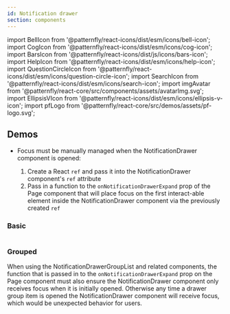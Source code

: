 ```yaml
---
id: Notification drawer
section: components
---
```


import BellIcon from '@patternfly/react-icons/dist/esm/icons/bell-icon';
import CogIcon from '@patternfly/react-icons/dist/esm/icons/cog-icon';
import BarsIcon from '@patternfly/react-icons/dist/js/icons/bars-icon';
import HelpIcon from '@patternfly/react-icons/dist/esm/icons/help-icon';
import QuestionCircleIcon from '@patternfly/react-icons/dist/esm/icons/question-circle-icon';
import SearchIcon from '@patternfly/react-icons/dist/esm/icons/search-icon';
import imgAvatar from '@patternfly/react-core/src/components/assets/avatarImg.svg';
import EllipsisVIcon from '@patternfly/react-icons/dist/esm/icons/ellipsis-v-icon';
import pfLogo from '@patternfly/react-core/src/demos/assets/pf-logo.svg';

## Demos

- Focus must be manually managed when the NotificationDrawer component is opened:

  1. Create a React `ref` and pass it into the NotificationDrawer component's `ref` attribute
  2. Pass in a function to the `onNotificationDrawerExpand` prop of the Page component that will place focus on the first interact-able element inside the NotificationDrawer component via the previously created `ref`

### Basic

```js file='./examples/NotificationDrawerBasic.tsx' isFullscreen

```

### Grouped

When using the NotificationDrawerGroupList and related components, the function that is passed in to the `onNotificationDrawerExpand` prop on the Page component must also ensure the NotificationDrawer component only receives focus when it is initially opened. Otherwise any time a drawer group item is opened the NotificationDrawer component will receive focus, which would be unexpected behavior for users.

```js file='./examples/NotificationDrawerGrouped.tsx' isFullscreen

```
